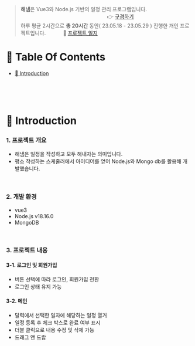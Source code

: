 
>  **해냄**은 Vue3와 Node.js 기반의 일정 관리 프로그램입니다. &nbsp;&nbsp;&nbsp;&nbsp;&nbsp;&nbsp;&nbsp;&nbsp;&nbsp;&nbsp;&nbsp;&nbsp;&nbsp;&nbsp;&nbsp;&nbsp;&nbsp;&nbsp;&nbsp;&nbsp;&nbsp;&nbsp;&nbsp;&nbsp;&nbsp;&nbsp;&nbsp;&nbsp;&nbsp;&nbsp;&nbsp;&nbsp;&nbsp;&nbsp;&nbsp;&nbsp;&nbsp;&nbsp;&nbsp;&nbsp;&nbsp;&nbsp;&nbsp;&nbsp;&nbsp;&nbsp;&nbsp;&nbsp;&nbsp;&nbsp;&nbsp;&nbsp;&nbsp;&nbsp;&nbsp;&nbsp;&nbsp;&nbsp;&nbsp;&nbsp;👉 [구경하기](https://haenam.web.app/)<br />
>  하루 평균 2시간으로 **총 20시간** 동안( 23.05.18 - 23.05.29 ) 진행한 개인 프로젝트입니다. &nbsp;&nbsp;&nbsp;&nbsp;&nbsp;&nbsp;&nbsp;&nbsp;&nbsp;&nbsp;&nbsp;📝 [프로젝트 일지](https://www.notion.so/yumding/3db6eac81d084be0bad141eb1a4d798b)<br />

# 📌 Table Of Contents
* [📖 Introduction](#-introduction)

<br />
<br />
<br />



# 📖 Introduction
### 1. 프로젝트 개요
* 해냄은 일정을 작성하고 모두 해내자는 의미입니다.
* 평소 작성하는 스케줄러에서 아이디어를 얻어 Node.js와 Mongo db를 활용해 개발했습니다. 
<br />

### 2. 개발 환경
* vue3
* Node.js v18.16.0
* MongoDB
<br />

### 3. 프로젝트 내용
#### 3-1. 로그인 및 회원가입
* 버튼 선택에 따라 로그인, 회원가입 전환
* 로그인 상태 유지 가능

#### 3-2. 메인
* 달력에서 선택한 일자에 해당하는 일정 열거
* 일정 등록 후 체크 박스로 완료 여부 표시
* 더블 클릭으로 내용 수정 및 삭제 가능
* 드래그 앤 드랍 

<br />
<br />
<br />



